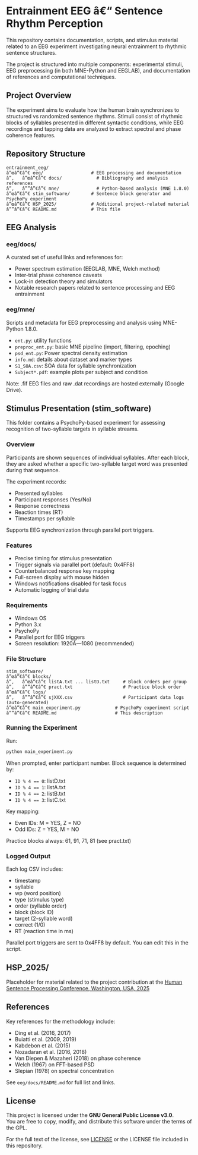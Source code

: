 # Entrainment EEG â€“ Sentence Rhythm Perception

This repository contains documentation, scripts, and stimulus material related to an EEG experiment investigating neural entrainment to rhythmic sentence structures.

The project is structured into multiple components: experimental stimuli, EEG preprocessing (in both MNE-Python and EEGLAB), and documentation of references and computational techniques.

## Project Overview

The experiment aims to evaluate how the human brain synchronizes to structured vs randomized sentence rhythms. Stimuli consist of rhythmic blocks of syllables presented in different syntactic conditions, while EEG recordings and tapping data are analyzed to extract spectral and phase coherence features.

## Repository Structure

```
entrainment_eeg/
â”œâ”€â”€ eeg/                  # EEG processing and documentation
â”‚   â”œâ”€â”€ docs/             # Bibliography and analysis references
â”‚   â””â”€â”€ mne/              # Python-based analysis (MNE 1.8.0)
â”œâ”€â”€ stim_software/        # Sentence block generator and PsychoPy experiment
â”œâ”€â”€ HSP_2025/             # Additional project-related material
â””â”€â”€ README.md             # This file
```

## EEG Analysis

### eeg/docs/

A curated set of useful links and references for:

- Power spectrum estimation (EEGLAB, MNE, Welch method)
- Inter-trial phase coherence caveats
- Lock-in detection theory and simulators
- Notable research papers related to sentence processing and EEG entrainment

### eeg/mne/

Scripts and metadata for EEG preprocessing and analysis using MNE-Python 1.8.0.

- `ent.py`: utility functions
- `preproc_ent.py`: basic MNE pipeline (import, filtering, epoching)
- `psd_ent.py`: Power spectral density estimation
- `info.md`: details about dataset and marker types
- `S1_SOA.csv`: SOA data for syllable synchronization
- `Subject*.pdf`: example plots per subject and condition

Note: .fif EEG files and raw .dat recordings are hosted externally (Google Drive).

## Stimulus Presentation (stim_software)

This folder contains a PsychoPy-based experiment for assessing recognition of two-syllable targets in syllable streams.

### Overview

Participants are shown sequences of individual syllables. After each block, they are asked whether a specific two-syllable target word was presented during that sequence.

The experiment records:

- Presented syllables
- Participant responses (Yes/No)
- Response correctness
- Reaction times (RT)
- Timestamps per syllable

Supports EEG synchronization through parallel port triggers.

### Features

- Precise timing for stimulus presentation
- Trigger signals via parallel port (default: 0x4FF8)
- Counterbalanced response key mapping
- Full-screen display with mouse hidden
- Windows notifications disabled for task focus
- Automatic logging of trial data

### Requirements

- Windows OS
- Python 3.x
- PsychoPy
- Parallel port for EEG triggers
- Screen resolution: 1920Ã—1080 (recommended)

### File Structure

```
stim_software/
â”œâ”€â”€ blocks/
â”‚   â”œâ”€â”€ listA.txt ... listD.txt     # Block orders per group
â”‚   â””â”€â”€ pract.txt                   # Practice block order
â”œâ”€â”€ logs/
â”‚   â””â”€â”€ sjXXX.csv                   # Participant data logs (auto-generated)
â”œâ”€â”€ main_experiment.py             # PsychoPy experiment script
â””â”€â”€ README.md                      # This description
```

### Running the Experiment

Run:

```bash
python main_experiment.py
```

When prompted, enter participant number. Block sequence is determined by:

- `ID % 4 == 0`: listD.txt
- `ID % 4 == 1`: listA.txt
- `ID % 4 == 2`: listB.txt
- `ID % 4 == 3`: listC.txt

Key mapping:

- Even IDs: M = YES, Z = NO
- Odd IDs: Z = YES, M = NO

Practice blocks always: 61, 91, 71, 81 (see pract.txt)

### Logged Output

Each log CSV includes:

- timestamp
- syllable
- wp (word position)
- type (stimulus type)
- order (syllable order)
- block (block ID)
- target (2-syllable word)
- correct (1/0)
- RT (reaction time in ms)

Parallel port triggers are sent to 0x4FF8 by default. You can edit this in the script.

## HSP_2025/

Placeholder for material related to the project contribution at the [Human Sentence Processing Conference, Washington, USA, 2025](https://hsp2025.github.io/)

## References

Key references for the methodology include:

- Ding et al. (2016, 2017)
- Buiatti et al. (2009, 2019)
- Kabdebon et al. (2015)
- Nozadaran et al. (2016, 2018)
- Van Diepen & Mazaheri (2018) on phase coherence
- Welch (1967) on FFT-based PSD
- Slepian (1978) on spectral concentration

See `eeg/docs/README.md` for full list and links.

## License

This project is licensed under the **GNU General Public License v3.0**.  
You are free to copy, modify, and distribute this software under the terms of the GPL.

For the full text of the license, see [LICENSE](https://www.gnu.org/licenses/gpl-3.0.en.html) or the LICENSE file included in this repository.

